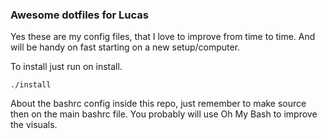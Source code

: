 ### Awesome dotfiles for Lucas

Yes these are my config files, that I love to improve from time to time. And will be handy on fast starting on a new setup/computer.

To install just run on install.

```
./install
```

About the bashrc config inside this repo, just remember to make source then on the main bashrc file. You probably will use Oh My Bash to improve the visuals.
